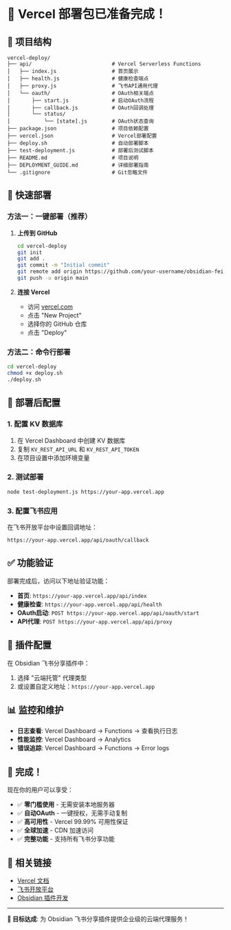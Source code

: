 # 🎉 Vercel 部署包已准备完成！

## 📁 项目结构

```
vercel-deploy/
├── api/                          # Vercel Serverless Functions
│   ├── index.js                  # 首页展示
│   ├── health.js                 # 健康检查端点
│   ├── proxy.js                  # 飞书API通用代理
│   └── oauth/                    # OAuth相关端点
│       ├── start.js              # 启动OAuth流程
│       ├── callback.js           # OAuth回调处理
│       └── status/
│           └── [state].js        # OAuth状态查询
├── package.json                  # 项目依赖配置
├── vercel.json                   # Vercel部署配置
├── deploy.sh                     # 自动部署脚本
├── test-deployment.js            # 部署后测试脚本
├── README.md                     # 项目说明
├── DEPLOYMENT_GUIDE.md           # 详细部署指南
└── .gitignore                    # Git忽略文件
```

## 🚀 快速部署

### 方法一：一键部署（推荐）

1. **上传到 GitHub**
   ```bash
   cd vercel-deploy
   git init
   git add .
   git commit -m "Initial commit"
   git remote add origin https://github.com/your-username/obsidian-feishu-oauth-proxy.git
   git push -u origin main
   ```

2. **连接 Vercel**
   - 访问 [vercel.com](https://vercel.com)
   - 点击 "New Project"
   - 选择你的 GitHub 仓库
   - 点击 "Deploy"

### 方法二：命令行部署

```bash
cd vercel-deploy
chmod +x deploy.sh
./deploy.sh
```

## 🔧 部署后配置

### 1. 配置 KV 数据库

1. 在 Vercel Dashboard 中创建 KV 数据库
2. 复制 `KV_REST_API_URL` 和 `KV_REST_API_TOKEN`
3. 在项目设置中添加环境变量

### 2. 测试部署

```bash
node test-deployment.js https://your-app.vercel.app
```

### 3. 配置飞书应用

在飞书开放平台中设置回调地址：
```
https://your-app.vercel.app/api/oauth/callback
```

## ✅ 功能验证

部署完成后，访问以下地址验证功能：

- **首页**: `https://your-app.vercel.app/api/index`
- **健康检查**: `https://your-app.vercel.app/api/health`
- **OAuth启动**: `POST https://your-app.vercel.app/api/oauth/start`
- **API代理**: `POST https://your-app.vercel.app/api/proxy`

## 🎯 插件配置

在 Obsidian 飞书分享插件中：

1. 选择 "云端托管" 代理类型
2. 或设置自定义地址：`https://your-app.vercel.app`

## 📊 监控和维护

- **日志查看**: Vercel Dashboard → Functions → 查看执行日志
- **性能监控**: Vercel Dashboard → Analytics
- **错误追踪**: Vercel Dashboard → Functions → Error logs

## 🎉 完成！

现在你的用户可以享受：

- ✅ **零门槛使用** - 无需安装本地服务器
- ✅ **自动OAuth** - 一键授权，无需手动复制
- ✅ **高可用性** - Vercel 99.99% 可用性保证
- ✅ **全球加速** - CDN 加速访问
- ✅ **完整功能** - 支持所有飞书分享功能

## 🔗 相关链接

- [Vercel 文档](https://vercel.com/docs)
- [飞书开放平台](https://open.feishu.cn)
- [Obsidian 插件开发](https://docs.obsidian.md)

---

**🎯 目标达成**: 为 Obsidian 飞书分享插件提供企业级的云端代理服务！
